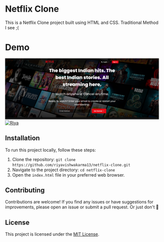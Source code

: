 # Netflix Clone

This is a Netflix Clone project built using HTML and CSS. Traditional Method I see ;(

# Demo

[![Riya](/assets/Screenshot%202024-03-23%20192728.png)](/assets/Screenshot%202024-03-23%20192728.png)
[![Riya](/assets/demo.gif)](/assets/demo.gif)

## Installation

To run this project locally, follow these steps:

1. Clone the repository: `git clone https://github.com/riyavishwakarma13/netflix-clone.git`
2. Navigate to the project directory: `cd netflix-clone`
3. Open the `index.html` file in your preferred web browser.

## Contributing

Contributions are welcome! If you find any issues or have suggestions for improvements, please open an issue or submit a pull request. Or just don't 🥹

## License

This project is licensed under the [MIT License](LICENSE).
